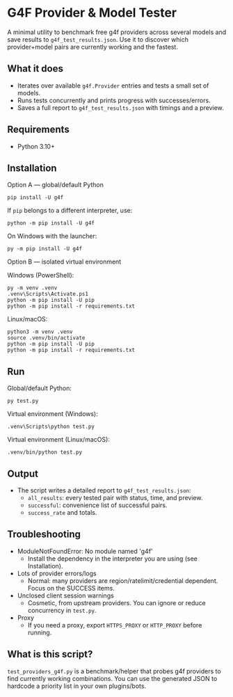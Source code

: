 # G4F Provider & Model Tester

A minimal utility to benchmark free g4f providers across several models and save results to `g4f_test_results.json`. Use it to discover which provider+model pairs are currently working and the fastest.

## What it does
- Iterates over available `g4f.Provider` entries and tests a small set of models.
- Runs tests concurrently and prints progress with successes/errors.
- Saves a full report to `g4f_test_results.json` with timings and a preview.

## Requirements
- Python 3.10+

## Installation

Option A — global/default Python
```
pip install -U g4f
```
If `pip` belongs to a different interpreter, use:
```
python -m pip install -U g4f
```
On Windows with the launcher:
```
py -m pip install -U g4f
```

Option B — isolated virtual environment

Windows (PowerShell):
```
py -m venv .venv
.venv\Scripts\Activate.ps1
python -m pip install -U pip
python -m pip install -r requirements.txt
```

Linux/macOS:
```
python3 -m venv .venv
source .venv/bin/activate
python -m pip install -U pip
python -m pip install -r requirements.txt
```

## Run

Global/default Python:
```
py test.py
```

Virtual environment (Windows):
```
.venv\Scripts\python test.py
```

Virtual environment (Linux/macOS):
```
.venv/bin/python test.py
```

## Output
- The script writes a detailed report to `g4f_test_results.json`:
  - `all_results`: every tested pair with status, time, and preview.
  - `successful`: convenience list of successful pairs.
  - `success_rate` and totals.

## Troubleshooting
- ModuleNotFoundError: No module named 'g4f'
  - Install the dependency in the interpreter you are using (see Installation).
- Lots of provider errors/logs
  - Normal: many providers are region/ratelimit/credential dependent. Focus on the SUCCESS items.
- Unclosed client session warnings
  - Cosmetic, from upstream providers. You can ignore or reduce concurrency in `test.py`.
- Proxy
  - If you need a proxy, export `HTTPS_PROXY` or `HTTP_PROXY` before running.

## What is this script?
`test_providers_g4f.py` is a benchmark/helper that probes g4f providers to find currently working combinations. You can use the generated JSON to hardcode a priority list in your own plugins/bots.

